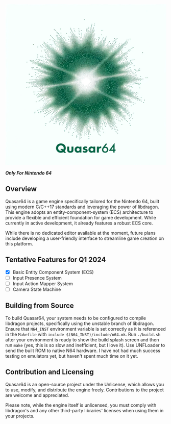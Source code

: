 <p align="center">
  <img src="assets/logo.png" alt="Quasar64 Logo" />
</p>

**_Only For Nintendo 64_**

## Overview

Quasar64 is a game engine specifically tailored for the Nintendo 64, built using modern C/C++17 standards and leveraging the power of libdragon. This engine adopts an entity-component-system (ECS) architecture to provide a flexible and efficient foundation for game development. While currently in active development, it already features a robust ECS core.

While there is no dedicated editor available at the moment, future plans include developing a user-friendly interface to streamline game creation on this platform.

## Tentative Features for Q1 2024

- [x] Basic Entity Component System (ECS)
- [ ] Input Presence System
- [ ] Input Action Mapper System
- [ ] Camera State Machine

## Building from Source

To build Quasar64, your system needs to be configured to compile libdragon projects, specifically using the unstable branch of libdragon. Ensure that `N64_INST` environment variable is set correctly as it is referenced in the `Makefile` with `include $(N64_INST)/include/n64.mk`. Run `./build.sh` after your environment is ready to show the build splash screen and then run `make` (yes, this is so slow and inefficient, but I love it).
Use UNFLoader to send the built ROM to native N64 hardware. I have not had much success testing on emulators yet, but haven't spent much time on it yet.

## Contribution and Licensing

Quasar64 is an open-source project under the Unlicense, which allows you to use, modify, and distribute the engine freely. Contributions to the project are welcome and appreciated.

Please note, while the engine itself is unlicensed, you must comply with libdragon's and any other third-party libraries' licenses when using them in your projects.
